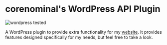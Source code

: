 # corenominal's WordPress API Plugin

![wordpress tested](https://corenominal.org/wp-json/corenominal/wp-version?output=svg)

A WordPress plugin to provide extra functionality for my [website](https://corenominal.org). It provides features designed specifically for my needs, but feel free to take a look.
